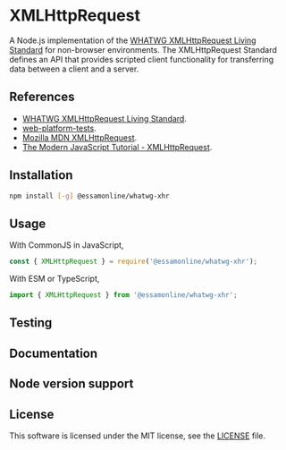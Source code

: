 # XMLHttpRequest

A Node.js implementation of the [WHATWG XMLHttpRequest Living Standard](https://xhr.spec.whatwg.org/) for non-browser environments. The XMLHttpRequest Standard defines an API that provides scripted client functionality for transferring data between a client and a server.

## References

* [WHATWG XMLHttpRequest Living Standard](https://xhr.spec.whatwg.org/).
* [web-platform-tests](https://web-platform-tests.org/).
* [Mozilla MDN XMLHttpRequest](https://developer.mozilla.org/en-US/docs/Web/API/XMLHttpRequest).
* [The Modern JavaScript Tutorial - XMLHttpRequest](https://javascript.info/xmlhttprequest).

## Installation

```sh
npm install [-g] @essamonline/whatwg-xhr
```

## Usage

With CommonJS in JavaScript,

```js
const { XMLHttpRequest } = require('@essamonline/whatwg-xhr');
```

With ESM or TypeScript,

```ts
import { XMLHttpRequest } from '@essamonline/whatwg-xhr';
```

## Testing


## Documentation


## Node version support


## License

This software is licensed under the MIT license, see the [LICENSE](./LICENSE "LICENSE") file.

